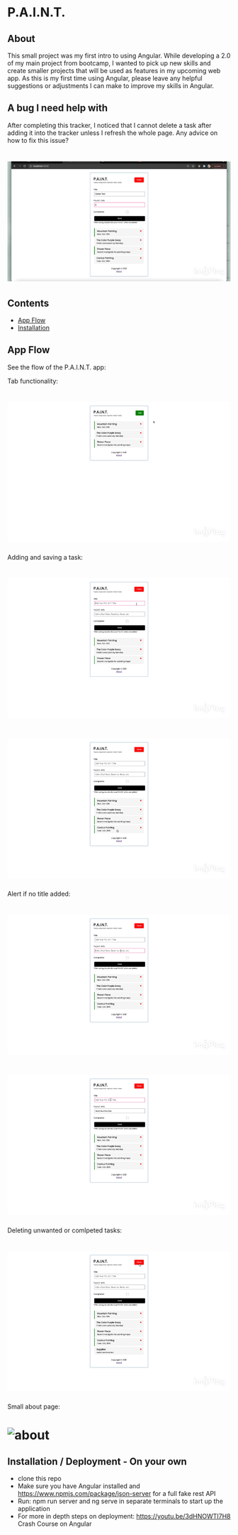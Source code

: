 # P.A.I.N.T.

## About

This small project was my first intro to using Angular. While developing a 2.0 of my main project from bootcamp, I wanted to pick up new skills and create smaller projects that will be used as features in my upcoming web app. As this is my first time using Angular, please leave any helpful suggestions or adjustments I can make to improve my skills in Angular. 


## A bug I need help with

After completing this tracker, I noticed that I cannot delete a task after adding it into the tracker unless I refresh the whole page. Any advice on how to fix this issue? 
# <img src= "https://github.com/Grxcelynx/Project-tracker/blob/main/angular-project-one/ReadMeGifs/delete-error.GIF" alt= "delete-error">



## Contents 
* [App Flow](#app-flow)
* [Installation](#installation)



## <a name="app-flow"></a>App Flow
See the flow of the P.A.I.N.T. app: 

Tab functionality:
# <img src= "https://github.com/Grxcelynx/Project-tracker/blob/main/angular-project-one/ReadMeGifs/tab-open-close.GIF" alt= "tab">

Adding and saving a task:
# <img src= "https://github.com/Grxcelynx/Project-tracker/blob/main/angular-project-one/ReadMeGifs/adding.GIF" alt= "adding">
# <img src= "https://github.com/Grxcelynx/Project-tracker/blob/main/angular-project-one/ReadMeGifs/complete.GIF" alt= "complete">

Alert if no title added:
# <img src= "https://github.com/Grxcelynx/Project-tracker/blob/main/angular-project-one/ReadMeGifs/error.GIF" alt= "error">
# <img src= "https://github.com/Grxcelynx/Project-tracker/blob/main/angular-project-one/ReadMeGifs/adding-title.GIF" alt= "adding-title">

Deleting unwanted or comlpeted tasks:
# <img src= "https://github.com/Grxcelynx/Project-tracker/blob/main/angular-project-one/ReadMeGifs/delete.GIF" alt= "delete">

Small about page:
# <img src= "https://github.com/Grxcelynx/Project-tracker/blob/main/angular-project-one/ReadMeGifs/about.GIFF" alt= "about">




## <a name="installation"></a>Installation / Deployment - On your own

* clone this repo
* Make sure you have Angular installed and https://www.npmjs.com/package/json-server for a full fake rest API
* Run: npm run server and ng serve in separate terminals to start up the application
* For more in depth steps on deployment: https://youtu.be/3dHNOWTI7H8 Crash Course on Angular 


